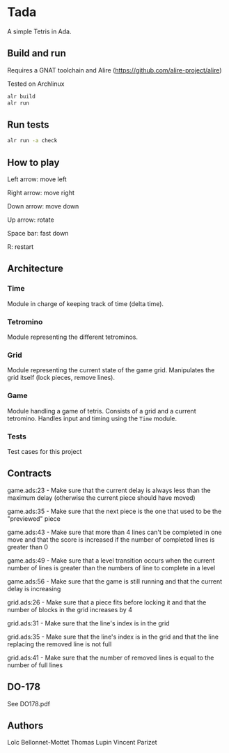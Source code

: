 # Tada

A simple Tetris in Ada.

## Build and run

Requires a GNAT toolchain and Alire (https://github.com/alire-project/alire)

Tested on Archlinux

```sh
alr build
alr run
```

## Run tests

```sh
alr run -a check
```

## How to play

Left arrow: move left

Right arrow: move right

Down arrow: move down

Up arrow: rotate

Space bar: fast down

R: restart

## Architecture

### Time

Module in charge of keeping track of time (delta time).

### Tetromino

Module representing the different tetrominos.

### Grid

Module representing the current state of the game grid. Manipulates the grid itself (lock pieces, remove lines).

### Game

Module handling a game of tetris. Consists of a grid and a current tetromino. Handles input and timing using the ``Time`` module.

### Tests

Test cases for this project

## Contracts

game.ads:23 - Make sure that the current delay is always less than the maximum delay (otherwise the current piece should have moved)

game.ads:35 - Make sure that the next piece is the one that used to be the "previewed" piece

game.ads:43 - Make sure that more than 4 lines can't be completed in one move and that the score is increased if the number of completed lines is greater than 0

game.ads:49 - Make sure that a level transition occurs when the current number of lines is greater than the numbers of line to complete in a level

game.ads:56 - Make sure that the game is still running and that the current delay is increasing

grid.ads:26 - Make sure that a piece fits before locking it and that the number of blocks in the grid increases by 4

grid.ads:31 - Make sure that the line's index is in the grid

grid.ads:35 - Make sure that the line's index is in the grid and that the line replacing the removed line is not full

grid.ads:41 - Make sure that the number of removed lines is equal to the number of full lines

## DO-178

See DO178.pdf

## Authors

Loïc Bellonnet-Mottet
Thomas Lupin
Vincent Parizet